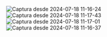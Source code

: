 ![Captura desde 2024-07-18 11-16-24](https://github.com/user-attachments/assets/66a12d90-0827-4b7f-8014-11911fc5f065)
![Captura desde 2024-07-18 11-17-43](https://github.com/user-attachments/assets/0e575a78-5cf7-47db-9c5b-608c726e8a0e)
![Captura desde 2024-07-18 11-17-01](https://github.com/user-attachments/assets/60c781fd-91ed-46ba-ace9-f6b9f1d736bc)
![Captura desde 2024-07-18 11-16-37](https://github.com/user-attachments/assets/43c8d24c-7f4e-4a8f-a9ef-ddde71901253)

